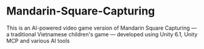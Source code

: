 # Mandarin-Square-Capturing
This is an AI-powered video game version of Mandarin Square Capturing — a traditional Vietnamese children's game — developed using Unity 6.1, Unity MCP and various AI tools
